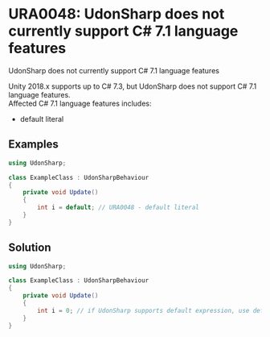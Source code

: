 # URA0048: UdonSharp does not currently support C# 7.1 language features

UdonSharp does not currently support C# 7.1 language features

Unity 2018.x supports up to C# 7.3, but UdonSharp does not support C# 7.1 language features.  
Affected C# 7.1 language features includes:

- default literal

## Examples

```csharp
using UdonSharp;

class ExampleClass : UdonSharpBehaviour
{
    private void Update()
    {
        int i = default; // URA0048 - default literal
    }
}
```

## Solution

```csharp
using UdonSharp;

class ExampleClass : UdonSharpBehaviour
{
    private void Update()
    {
        int i = 0; // if UdonSharp supports default expression, use default(int) instead of this;
    }
}
```

